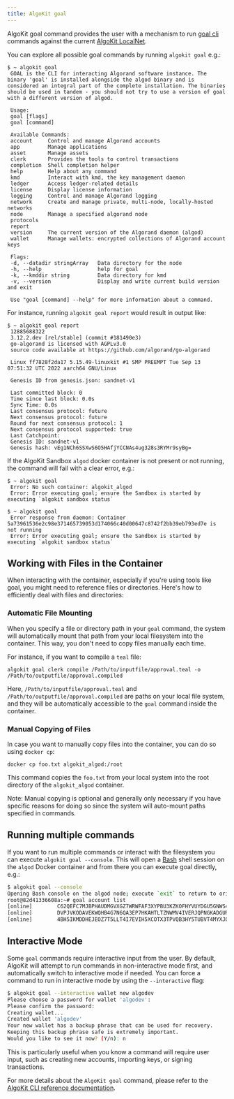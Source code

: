 ```yaml
---
title: AlgoKit goal
---
```

AlgoKit goal command provides the user with a mechanism to run [goal cli](https://dev.algorand.co/algokit/algokit-cli/goal/) commands against the current [AlgoKit LocalNet](/algokit/cli/localnet/).

You can explore all possible goal commands by running `algokit goal` e.g.:

```
$ ~ algokit goal
 GOAL is the CLI for interacting Algorand software instance. The binary 'goal' is installed alongside the algod binary and is considered an integral part of the complete installation. The binaries should be used in tandem - you should not try to use a version of goal with a different version of algod.

 Usage:
 goal [flags]
 goal [command]

 Available Commands:
 account     Control and manage Algorand accounts
 app         Manage applications
 asset       Manage assets
 clerk       Provides the tools to control transactions
 completion  Shell completion helper
 help        Help about any command
 kmd         Interact with kmd, the key management daemon
 ledger      Access ledger-related details
 license     Display license information
 logging     Control and manage Algorand logging
 network     Create and manage private, multi-node, locally-hosted networks
 node        Manage a specified algorand node
 protocols
 report
 version     The current version of the Algorand daemon (algod)
 wallet      Manage wallets: encrypted collections of Algorand account keys

 Flags:
 -d, --datadir stringArray   Data directory for the node
 -h, --help                  help for goal
 -k, --kmddir string         Data directory for kmd
 -v, --version               Display and write current build version and exit

 Use "goal [command] --help" for more information about a command.
```

For instance, running `algokit goal report` would result in output like:

```
$ ~ algokit goal report
 12885688322
 3.12.2.dev [rel/stable] (commit #181490e3)
 go-algorand is licensed with AGPLv3.0
 source code available at https://github.com/algorand/go-algorand

 Linux ff7828f2da17 5.15.49-linuxkit #1 SMP PREEMPT Tue Sep 13 07:51:32 UTC 2022 aarch64 GNU/Linux

 Genesis ID from genesis.json: sandnet-v1

 Last committed block: 0
 Time since last block: 0.0s
 Sync Time: 0.0s
 Last consensus protocol: future
 Next consensus protocol: future
 Round for next consensus protocol: 1
 Next consensus protocol supported: true
 Last Catchpoint:
 Genesis ID: sandnet-v1
 Genesis hash: vEg1NCh6SSXwS6O5HAfjYCCNAs4ug328s3RYMr9syBg=
```

If the AlgoKit Sandbox `algod` docker container is not present or not running, the command will fail with a clear error, e.g.:

```
$ ~ algokit goal
 Error: No such container: algokit_algod
 Error: Error executing goal; ensure the Sandbox is started by executing `algokit sandbox status`
```

```
$ ~ algokit goal
 Error response from daemon: Container 5a73961536e2c98e371465739053d174066c40d00647c8742f2bb39eb793ed7e is not running
 Error: Error executing goal; ensure the Sandbox is started by executing `algokit sandbox status`
```

## Working with Files in the Container

When interacting with the container, especially if you're using tools like goal, you might need to reference files or directories. Here's how to efficiently deal with files and directories:

### Automatic File Mounting

When you specify a file or directory path in your `goal` command, the system will automatically mount that path from your local filesystem into the container. This way, you don't need to copy files manually each time.

For instance, if you want to compile a `teal` file:

```
algokit goal clerk compile /Path/to/inputfile/approval.teal -o /Path/to/outputfile/approval.compiled
```

Here, `/Path/to/inputfile/approval.teal` and `/Path/to/outputfile/approval.compiled` are paths on your local file system, and they will be automatically accessible to the `goal` command inside the container.

### Manual Copying of Files

In case you want to manually copy files into the container, you can do so using `docker cp`:

```
docker cp foo.txt algokit_algod:/root
```

This command copies the `foo.txt` from your local system into the root directory of the `algokit_algod` container.

Note: Manual copying is optional and generally only necessary if you have specific reasons for doing so since the system will auto-mount paths specified in commands.

## Running multiple commands

If you want to run multiple commands or interact with the filesystem you can execute `algokit goal --console`. This will open a [Bash](https://www.gnu.org/software/bash/) shell session on the `algod` Docker container and from there you can execute goal directly, e.g.:

```bash
$ algokit goal --console
Opening Bash console on the algod node; execute `exit` to return to original console
root@82d41336608a:~# goal account list
[online]        C62QEFC7MJBPHAUDMGVXGZ7WRWFAF3XYPBU3KZKOFHYVUYDGU5GNWS4NWU      C62QEFC7MJBPHAUDMGVXGZ7WRWFAF3XYPBU3KZKOFHYVUYDGU5GNWS4NWU      4000000000000000 microAlgos
[online]        DVPJVKODAVEKWQHB4G7N6QA3EP7HKAHTLTZNWMV4IVERJQPNGKADGURU7Y      DVPJVKODAVEKWQHB4G7N6QA3EP7HKAHTLTZNWMV4IVERJQPNGKADGURU7Y      4000000000000000 microAlgos
[online]        4BH5IKMDDHEJEOZ7T5LLT4I7EVIH5XCOTX3TPVQB3HY5TUBVT4MYXJOZVA      4BH5IKMDDHEJEOZ7T5LLT4I7EVIH5XCOTX3TPVQB3HY5TUBVT4MYXJOZVA      2000000000000000 microAlgos
```

## Interactive Mode

Some `goal` commands require interactive input from the user. By default, AlgoKit will attempt to run commands in non-interactive mode first, and automatically switch to interactive mode if needed. You can force a command to run in interactive mode by using the `--interactive` flag:

```bash
$ algokit goal --interactive wallet new algodev
Please choose a password for wallet 'algodev':
Please confirm the password:
Creating wallet...
Created wallet 'algodev'
Your new wallet has a backup phrase that can be used for recovery.
Keeping this backup phrase safe is extremely important.
Would you like to see it now? (Y/n): n
```

This is particularly useful when you know a command will require user input, such as creating new accounts, importing keys, or signing transactions.

For more details about the `AlgoKit goal` command, please refer to the [AlgoKit CLI reference documentation](/reference/algokit-cli/#goal).
